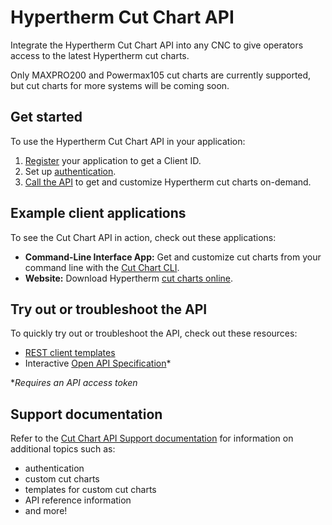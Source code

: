 # Hypertherm Cut Chart API

Integrate the Hypertherm Cut Chart API into any CNC to give operators access to the latest Hypertherm cut charts. 

Only MAXPRO200 and Powermax105 cut charts are currently supported, but cut charts for more systems will be coming soon.

## Get started
To use the Hypertherm Cut Chart API in your application:
1. [Register](https://clientregistration.z20.web.core.windows.net/) your application to get a Client ID.
2. Set up [authentication](./Support/authentication.md).
3. [Call the API](../reference/cutchart-api/openapi.yml) to get and customize Hypertherm cut charts on-demand.

## Example client applications

To see the Cut Chart API in action, check out these applications:

 - **Command-Line Interface App:** Get and customize cut charts from your command line with the [Cut Chart CLI](https://github.com/hypertherm/cc-cli).
  - **Website:** Download Hypertherm [cut charts online](https://cutchartsapp.z20.web.core.windows.net/).
 
## Try out or troubleshoot the API
To quickly try out or troubleshoot the API, check out these resources:
- [REST client templates](./Support/test-troubleshoot.md)
- Interactive [Open API Specification](../reference/cutchart-api/openapi.yml)*

**Requires an API access token* 

 ## Support documentation
Refer to the [Cut Chart API Support documentation](https://stoplight.io/p/docs/gh/hypertherm/cutchart-api/docs/Home.md?srn=gh/hypertherm/cutchart-api/docs/Home.md) for information on additional topics such as:
 - authentication
 - custom cut charts
 - templates for custom cut charts
 - API reference information
 - and more! 
